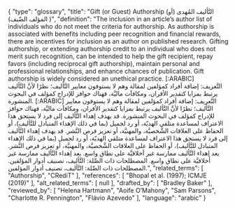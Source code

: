{
    "type": "glossary",
    "title": "Gift (or Guest) Authorship (التَّأليف المُهدى (أو المؤلف الضّيف) )",
    "definition": "The inclusion in an article’s author list of individuals who do not meet the criteria for authorship. As authorship is associated with benefits including peer recognition and financial rewards, there are incentives for inclusion as an author on published research. Gifting authorship, or extending authorship credit to an individual who does not merit such recognition, can be intended to help the gift recipient, repay favors (including reciprocal gift authorship), maintain personal and professional relationships, and enhance chances of publication. Gift authorship is widely considered an unethical practice. [:ARABIC] التَّعريف: إضافة أفراد كمؤلفين لمقالة وهم لا يستوفون معايير التَّأليف؛ نظرًا لأنَّ التَّأليف يرتبط بمزايا كتقدير الأقران، ومكافآت ماليَّة، فهناك حوافز للإدراج كمؤلف في البحوث المنشورة. [:ARABIC] التَّعريف: إضافة أفراد كمؤلفين لمقالة وهم لا يستوفون معايير التَّأليف؛ نظرًا لأنَّ التَّأليف يرتبط بمزايا كتقدير الأقران، ومكافآت ماليَّة، فهناك حوافز للإدراج كمؤلف في البحوث المنشورة. قد يهدف إهداء التَّأليف إلى فرد لا يستحق هذا الاعتراف لمساعدة متلقي الهديّة، أو رد لجميل (بما في ذلك الإهداء المتبادل للتَّأليف)، أو الحفاظ على العلاقات الشَّخصيَّة، والمهنيَّة، أو تعزيز فرص النَّشر. قد يهدف إهداء التَّأليف إلى فرد لا يستحق هذا الاعتراف لمساعدة متلقي الهديّة، أو رد لجميل (بما في ذلك الإهداء المتبادل للتَّأليف)، أو الحفاظ على العلاقات الشَّخصيَّة، والمهنيَّة، أو تعزيز فرص النَّشر. يعد إهداء التَّأليف ممارسة غير أخلاقيَّة على نطاق واسع.  يعد إهداء التَّأليف ممارسة غير أخلاقيَّة على نطاق واسع. المصطلحات ذات الصِّلة: التَّأليف، تصنيف أدوار المؤلفين. المصطلحات ذات الصِّلة: التَّأليف، تصنيف أدوار المؤلفين.",
    "related_terms": [
        "Authorship",
        "CRediT"
    ],
    "references": [
        "Bhopal et al. (1997); ICMJE (2019)"
    ],
    "alt_related_terms": [
        null
    ],
    "drafted_by": [
        "Bradley Baker"
    ],
    "reviewed_by": [
        "Helena Hartmann",
        "Aoife O’Mahony",
        "Sam Parsons",
        "Charlotte R. Pennington",
        "Flávio Azevedo"
    ],
    "language": "arabic"
}